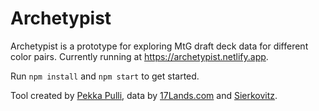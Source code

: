 # Archetypist

Archetypist is a prototype for exploring MtG draft deck data for different color pairs. Currently running at https://archetypist.netlify.app.

Run `npm install` and `npm start` to get started.

Tool created by [Pekka Pulli](https://pekkapulli.com), data by [17Lands.com](https://17lands.com) and [Sierkovitz](https://www.twitter.com/sierkovitz).
